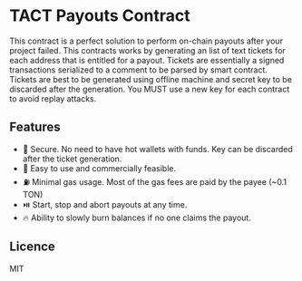 # TACT Payouts Contract

This contract is a perfect solution to perform on-chain payouts after your project failed. This contracts works by generating an list of text tickets for each address that is entitled for a payout. Tickets are essentially a signed transactions serialized to a comment to be parsed by smart contract. Tickets are best to be generated using offline machine and secret key to be discarded after the generation. You MUST use a new key for each contract to avoid replay attacks.

## Features

* 🔐 Secure. No need to have hot wallets with funds. Key can be discarded after the ticket generation.
* 📝 Easy to use and commercially feasible.
* ⛽️ Minimal gas usage. Most of the gas fees are paid by the payee (~0.1 TON)
* ⏯️ Start, stop and abort payouts at any time.
* 🔥 Ability to slowly burn balances if no one claims the payout.

## Licence

MIT
